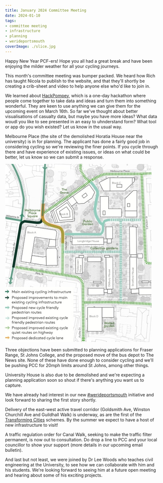 ```yaml
---
title: January 2024 Committee Meeting
date: 2024-01-10
tags: 
- committee meeting
- infrastructure
- planning 
- werideportsmouth
coverImage: ./slice.jpg
---
```


Happy New Year PCF-ers! Hope you all had a great break and have been enjoying the milder weather for all your cycling journeys.

This month's committee meeting was bumper packed. We heard how Rich has taught Nicola to publish to the website, and that they'll shortly be creating a crib-sheet and video to help anyone else who'd like to join in.

We learned about [HackPompey](https://hackpompey.co.uk/), which is a one-day hackathon where people come together to take data and ideas and turn them into something wonderful.  They are keen to use anything we can give them for the upcoming event on March 16th.  So far we've thought about better visualisations of casualty data, but maybe you have more ideas?  What data woudl you like to see presented in an easy to uhnderstand form?  What tool or app do you wish existed?  Let us know in the usual way. 

Melbourne Place (the site of the demolished Horatia House near the university) is in for planning. The applicant has done a fairly good job in considering cycling so we're reviewing the finer points. If you cycle through there and have experience of existing issues, or ideas on what could be better, let us know so we can submit a response.

![Melbourne Place](./melbourne.jpg) 

Three objections have been submitted to planning applications for Fraser Range, St Johns College, and the proposed move of the bus depot to The News site.  None of these have done enough to consider cycling and we'll be pushing PCC for 20mph limits around St Johns, among other things. 

University House is also due to be demolished and we're expecting a planning application soon so shout if there's anything you want us to capture. 

We have already had interest in our new [#werideportsmouth](/tags/werideportsmouth) initiative and look forward to sharing the first story shortly.

Delivery of the east-west active travel corridor (Goldsmith Ave, Winston Churchill Ave and Guildhall Walk) is underway, as are the first of the [Transforming Cities](https://www.gov.uk/government/publications/apply-for-the-transforming-cities-fund) schemes.  By the summer we expect to have a host of new infrastructure to visit! 

A traffic regulation order for Canal Walk, seeking to make the traffic filter permanent, is now out to consultation. Do drop a line to PCC and your local councillor to show your support (more details in our upcoming email bulletin). 

And last but not least, we were joined by Dr Lee Woods who teaches civil engineering at the University, to see how we can collaborate with him and his students.  We're looking forward to seeing him at a future open meeting and hearing about some of his exciting projects. 
